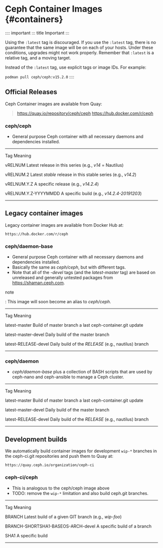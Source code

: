 # Ceph Container Images {#containers}

:::: important
::: title
Important
:::

Using the `:latest` tag is discouraged. If you use the `:latest` tag,
there is no guarantee that the same image will be on each of your hosts.
Under these conditions, upgrades might not work properly. Remember that
`:latest` is a relative tag, and a moving target.

Instead of the `:latest` tag, use explicit tags or image IDs. For
example:

`podman pull ceph/ceph:v15.2.0`
::::

## Official Releases

Ceph Container images are available from Quay:

> <https://quay.io/repository/ceph/ceph> <https://hub.docker.com/r/ceph>

### ceph/ceph

-   General purpose Ceph container with all necessary daemons and
    dependencies installed.

  ---------------------- ----------------------------------------------------
  Tag                    Meaning

  vRELNUM                Latest release in this series (e.g., *v14* =
                         Nautilus)

  vRELNUM.2              Latest *stable* release in this stable series (e.g.,
                         *v14.2*)

  vRELNUM.Y.Z            A specific release (e.g., *v14.2.4*)

  vRELNUM.Y.Z-YYYYMMDD   A specific build (e.g., *v14.2.4-20191203*)
  ---------------------- ----------------------------------------------------

## Legacy container images

Legacy container images are available from Docker Hub at:

    https://hub.docker.com/r/ceph

### ceph/daemon-base

-   General purpose Ceph container with all necessary daemons and
    dependencies installed.
-   Basically the same as *ceph/ceph*, but with different tags.
-   Note that all of the *-devel* tags (and the *latest-master* tag) are
    based on unreleased and generally untested packages from
    <https://shaman.ceph.com>.

note

:   This image will soon become an alias to *ceph/ceph*.

  ---------------------- -------------------------------------------------
  Tag                    Meaning

  latest-master          Build of master branch a last ceph-container.git
                         update

  latest-master-devel    Daily build of the master branch

  latest-RELEASE-devel   Daily build of the *RELEASE* (e.g., nautilus)
                         branch
  ---------------------- -------------------------------------------------

### ceph/daemon

-   *ceph/daemon-base* plus a collection of BASH scripts that are used
    by ceph-nano and ceph-ansible to manage a Ceph cluster.

  ---------------------- -------------------------------------------------
  Tag                    Meaning

  latest-master          Build of master branch a last ceph-container.git
                         update

  latest-master-devel    Daily build of the master branch

  latest-RELEASE-devel   Daily build of the *RELEASE* (e.g., nautilus)
                         branch
  ---------------------- -------------------------------------------------

## Development builds

We automatically build container images for development `wip-*` branches
in the ceph-ci.git repositories and push them to Quay at:

    https://quay.ceph.io/organization/ceph-ci

### ceph-ci/ceph

-   This is analogous to the ceph/ceph image above
-   TODO: remove the `wip-*` limitation and also build ceph.git
    branches.

  ------------------------------------ ------------------------------------------
  Tag                                  Meaning

  BRANCH                               Latest build of a given GIT branch (e.g.,
                                       *wip-foo*)

  BRANCH-SHORTSHA1-BASEOS-ARCH-devel   A specific build of a branch

  SHA1                                 A specific build
  ------------------------------------ ------------------------------------------
